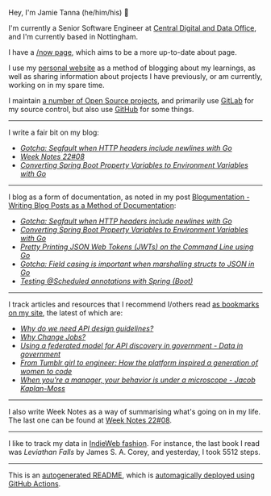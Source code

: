 Hey, I'm Jamie Tanna (he/him/his) 👋

I'm currently a Senior Software Engineer at [Central Digital and Data Office](https://www.gov.uk/government/organisations/central-digital-and-data-office), and I'm currently based in Nottingham.

I have a [/now page](https://www.jvt.me/now/?utm_campaign=github-jamietanna), which aims to be a more up-to-date about page.

I use my [personal website](https://www.jvt.me/?utm_campaign=github-jamietanna) as a method of blogging about my learnings, as well as sharing information about projects I have previously, or am currently, working on in my spare time.

I maintain [a number of Open Source projects](https://www.jvt.me/open-source/?utm_campaign=github-jamietanna), and primarily use [GitLab](https://gitlab.com/jamietanna) for my source control, but also use [GitHub](https://github.com/jamietanna) for some things.

---

I write a fair bit on my blog:


- [_Gotcha: Segfault when HTTP headers include newlines with Go_](https://www.jvt.me/posts/2022/02/28/go-segfault-http-newline/?utm_campaign=github-jamietanna)
- [_Week Notes 22#08_](https://www.jvt.me/week-notes/2022/08/?utm_campaign=github-jamietanna)
- [_Converting Spring Boot Property Variables to Environment Variables with Go_](https://www.jvt.me/posts/2022/02/26/spring-environment-variable-go/?utm_campaign=github-jamietanna)

---

I blog as a form of documentation, as noted in my post [Blogumentation - Writing Blog Posts as a Method of Documentation](https://www.jvt.me/posts/2017/06/25/blogumentation/?utm_campaign=github-jamietanna):


- [_Gotcha: Segfault when HTTP headers include newlines with Go_](https://www.jvt.me/posts/2022/02/28/go-segfault-http-newline/?utm_campaign=github-jamietanna)
- [_Converting Spring Boot Property Variables to Environment Variables with Go_](https://www.jvt.me/posts/2022/02/26/spring-environment-variable-go/?utm_campaign=github-jamietanna)
- [_Pretty Printing JSON Web Tokens (JWTs) on the Command Line using Go_](https://www.jvt.me/posts/2022/02/26/pretty-printing-jwt-go/?utm_campaign=github-jamietanna)
- [_Gotcha: Field casing is important when marshalling structs to JSON in Go_](https://www.jvt.me/posts/2022/02/25/go-struct-json-case-gotcha/?utm_campaign=github-jamietanna)
- [_Testing @Scheduled annotations with Spring (Boot)_](https://www.jvt.me/posts/2022/02/25/spring-scheduled-test/?utm_campaign=github-jamietanna)

---

I track articles and resources that I recommend I/others read [as bookmarks on my site](https://www.jvt.me/kind/bookmarks/?utm_campaign=github-jamietanna), the latest of which are:


- [_Why do we need API design guidelines?_](https://apihandyman.io/why-do-we-need-api-design-guidelines/?utm_campaign=github-jamietanna)
- [_Why Change Jobs?_](https://candost.blog/do-not-change-jobs/?utm_campaign=github-jamietanna)
- [_Using a federated model for API discovery in government - Data in government_](https://dataingovernment.blog.gov.uk/2022/02/18/using-a-federated-model-for-api-discovery-in-government/?utm_campaign=github-jamietanna)
- [_From Tumblr girl to engineer: How the platform inspired a generation of women to code_](https://mashable.com/article/tumblr-girl-learn-code?utm_campaign=github-jamietanna)
- [_When you're a manager, your behavior is under a microscope - Jacob Kaplan-Moss_](https://jacobian.org/2021/oct/26/manager-microscope/?utm_campaign=github-jamietanna)

---

I also write Week Notes as a way of summarising what's going on in my life. The last one can be found at [Week Notes 22#08](https://www.jvt.me/week-notes/2022/08/?utm_campaign=github-jamietanna).

---

I like to track my data in [IndieWeb fashion](https://indieweb.org/why). For instance, the last book I read was _Leviathan Falls_ by James S. A. Corey, and yesterday, I took 5512 steps.

---
This is an [autogenerated README](https://www.jvt.me/posts/2022/01/12/autogenerated-profile-readme/?utm_campaign=github-jamietanna), which is [automagically deployed using GitHub Actions](https://github.com/jamietanna/jamietanna/blob/main/.github/workflows/rebuild.yml).
